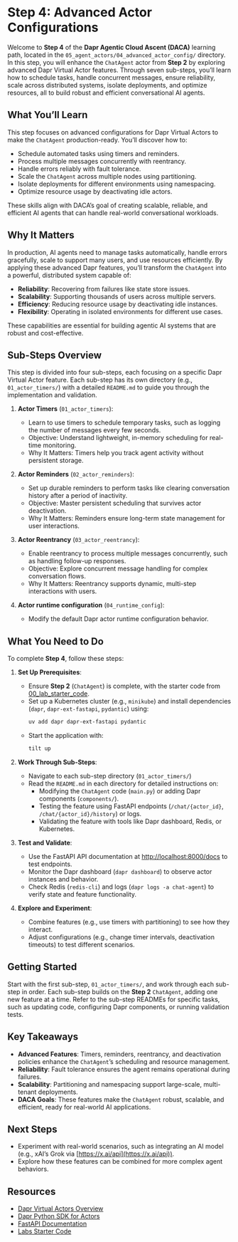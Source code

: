 # Step 4: Advanced Actor Configurations

Welcome to **Step 4** of the **Dapr Agentic Cloud Ascent (DACA)** learning path, located in the `05_agent_actors/04_advanced_actor_config/` directory. In this step, you will enhance the `ChatAgent` actor from **Step 2** by exploring advanced Dapr Virtual Actor features. Through seven sub-steps, you’ll learn how to schedule tasks, handle concurrent messages, ensure reliability, scale across distributed systems, isolate deployments, and optimize resources, all to build robust and efficient conversational AI agents.

## What You’ll Learn

This step focuses on advanced configurations for Dapr Virtual Actors to make the `ChatAgent` production-ready. You’ll discover how to:
- Schedule automated tasks using timers and reminders.
- Process multiple messages concurrently with reentrancy.
- Handle errors reliably with fault tolerance.
- Scale the `ChatAgent` across multiple nodes using partitioning.
- Isolate deployments for different environments using namespacing.
- Optimize resource usage by deactivating idle actors.

These skills align with DACA’s goal of creating scalable, reliable, and efficient AI agents that can handle real-world conversational workloads.

## Why It Matters

In production, AI agents need to manage tasks automatically, handle errors gracefully, scale to support many users, and use resources efficiently. By applying these advanced Dapr features, you’ll transform the `ChatAgent` into a powerful, distributed system capable of:
- **Reliability**: Recovering from failures like state store issues.
- **Scalability**: Supporting thousands of users across multiple servers.
- **Efficiency**: Reducing resource usage by deactivating idle instances.
- **Flexibility**: Operating in isolated environments for different use cases.

These capabilities are essential for building agentic AI systems that are robust and cost-effective.

## Sub-Steps Overview

This step is divided into four sub-steps, each focusing on a specific Dapr Virtual Actor feature. Each sub-step has its own directory (e.g., `01_actor_timers/`) with a detailed `README.md` to guide you through the implementation and validation.

1. **Actor Timers** (`01_actor_timers`):
   - Learn to use timers to schedule temporary tasks, such as logging the number of messages every few seconds.
   - Objective: Understand lightweight, in-memory scheduling for real-time monitoring.
   - Why It Matters: Timers help you track agent activity without persistent storage.

2. **Actor Reminders** (`02_actor_reminders`):
   - Set up durable reminders to perform tasks like clearing conversation history after a period of inactivity.
   - Objective: Master persistent scheduling that survives actor deactivation.
   - Why It Matters: Reminders ensure long-term state management for user interactions.

3. **Actor Reentrancy** (`03_actor_reentrancy`):
   - Enable reentrancy to process multiple messages concurrently, such as handling follow-up responses.
   - Objective: Explore concurrent message handling for complex conversation flows.
   - Why It Matters: Reentrancy supports dynamic, multi-step interactions with users.

4. **Actor runtime configuration** (`04_runtime_config`):
   - Modify the default Dapr actor runtime configuration behavior.

## What You Need to Do

To complete **Step 4**, follow these steps:

1. **Set Up Prerequisites**:
   - Ensure **Step 2** (`ChatAgent`) is complete, with the starter code from [00_lab_starter_code](https://github.com/panaversity/learn-agentic-ai/tree/main/04_daca_agent_native_dev/05_agent_actors/00_lab_starter_code).
   - Set up a Kubernetes cluster (e.g., `minikube`) and install dependencies (`dapr`, `dapr-ext-fastapi`, `pydantic`) using:
     ```bash
     uv add dapr dapr-ext-fastapi pydantic
     ```
   - Start the application with:
     ```bash
     tilt up
     ```

2. **Work Through Sub-Steps**:
   - Navigate to each sub-step directory (`01_actor_timers/`)
   - Read the `README.md` in each directory for detailed instructions on:
     - Modifying the `ChatAgent` code (`main.py`) or adding Dapr components (`components/`).
     - Testing the feature using FastAPI endpoints (`/chat/{actor_id}`, `/chat/{actor_id}/history`) or logs.
     - Validating the feature with tools like Dapr dashboard, Redis, or Kubernetes.

3. **Test and Validate**:
   - Use the FastAPI API documentation at [http://localhost:8000/docs](http://localhost:8000/docs) to test endpoints.
   - Monitor the Dapr dashboard (`dapr dashboard`) to observe actor instances and behavior.
   - Check Redis (`redis-cli`) and logs (`dapr logs -a chat-agent`) to verify state and feature functionality.

4. **Explore and Experiment**:
   - Combine features (e.g., use timers with partitioning) to see how they interact.
   - Adjust configurations (e.g., change timer intervals, deactivation timeouts) to test different scenarios.

## Getting Started

Start with the first sub-step, `01_actor_timers/`, and work through each sub-step in order. Each sub-step builds on the **Step 2** `ChatAgent`, adding one new feature at a time. Refer to the sub-step READMEs for specific tasks, such as updating code, configuring Dapr components, or running validation tests.

## Key Takeaways
- **Advanced Features**: Timers, reminders, reentrancy, and deactivation policies enhance the `ChatAgent`’s scheduling and resource management.
- **Reliability**: Fault tolerance ensures the agent remains operational during failures.
- **Scalability**: Partitioning and namespacing support large-scale, multi-tenant deployments.
- **DACA Goals**: These features make the `ChatAgent` robust, scalable, and efficient, ready for real-world AI applications.

## Next Steps
- Experiment with real-world scenarios, such as integrating an AI model (e.g., xAI’s Grok via [https://x.ai/api](https://x.ai/api)).
- Explore how these features can be combined for more complex agent behaviors.

## Resources
- [Dapr Virtual Actors Overview](https://docs.dapr.io/developing-applications/building-blocks/actors/actors-overview/)
- [Dapr Python SDK for Actors](https://docs.dapr.io/developing-applications/sdks/python/python-actor/)
- [FastAPI Documentation](https://fastapi.tiangolo.com/)
- [Labs Starter Code](https://github.com/panaversity/learn-agentic-ai/tree/main/04_daca_agent_native_dev/05_agent_actors/00_lab_starter_code)